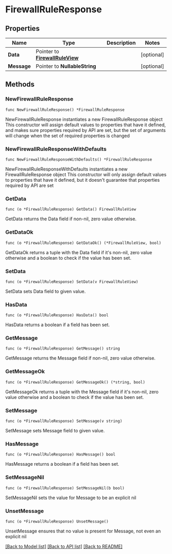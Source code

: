 # FirewallRuleResponse

## Properties

Name | Type | Description | Notes
------------ | ------------- | ------------- | -------------
**Data** | Pointer to [**FirewallRuleView**](FirewallRuleView.md) |  | [optional] 
**Message** | Pointer to **NullableString** |  | [optional] 

## Methods

### NewFirewallRuleResponse

`func NewFirewallRuleResponse() *FirewallRuleResponse`

NewFirewallRuleResponse instantiates a new FirewallRuleResponse object
This constructor will assign default values to properties that have it defined,
and makes sure properties required by API are set, but the set of arguments
will change when the set of required properties is changed

### NewFirewallRuleResponseWithDefaults

`func NewFirewallRuleResponseWithDefaults() *FirewallRuleResponse`

NewFirewallRuleResponseWithDefaults instantiates a new FirewallRuleResponse object
This constructor will only assign default values to properties that have it defined,
but it doesn't guarantee that properties required by API are set

### GetData

`func (o *FirewallRuleResponse) GetData() FirewallRuleView`

GetData returns the Data field if non-nil, zero value otherwise.

### GetDataOk

`func (o *FirewallRuleResponse) GetDataOk() (*FirewallRuleView, bool)`

GetDataOk returns a tuple with the Data field if it's non-nil, zero value otherwise
and a boolean to check if the value has been set.

### SetData

`func (o *FirewallRuleResponse) SetData(v FirewallRuleView)`

SetData sets Data field to given value.

### HasData

`func (o *FirewallRuleResponse) HasData() bool`

HasData returns a boolean if a field has been set.

### GetMessage

`func (o *FirewallRuleResponse) GetMessage() string`

GetMessage returns the Message field if non-nil, zero value otherwise.

### GetMessageOk

`func (o *FirewallRuleResponse) GetMessageOk() (*string, bool)`

GetMessageOk returns a tuple with the Message field if it's non-nil, zero value otherwise
and a boolean to check if the value has been set.

### SetMessage

`func (o *FirewallRuleResponse) SetMessage(v string)`

SetMessage sets Message field to given value.

### HasMessage

`func (o *FirewallRuleResponse) HasMessage() bool`

HasMessage returns a boolean if a field has been set.

### SetMessageNil

`func (o *FirewallRuleResponse) SetMessageNil(b bool)`

 SetMessageNil sets the value for Message to be an explicit nil

### UnsetMessage
`func (o *FirewallRuleResponse) UnsetMessage()`

UnsetMessage ensures that no value is present for Message, not even an explicit nil

[[Back to Model list]](HOW-TO.md#documentation-for-models) [[Back to API list]](HOW-TO.md#documentation-for-api-endpoints) [[Back to README]](HOW-TO.md)


